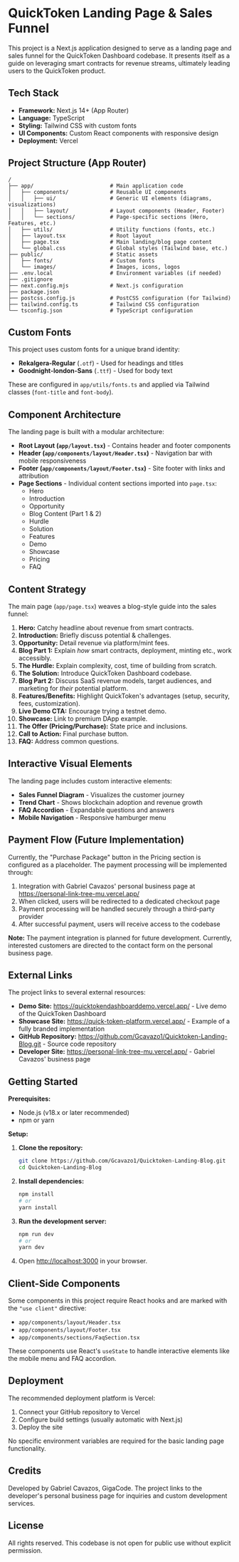 # QuickToken Landing Page & Sales Funnel

This project is a Next.js application designed to serve as a landing page and sales funnel for the QuickToken Dashboard codebase. It presents itself as a guide on leveraging smart contracts for revenue streams, ultimately leading users to the QuickToken product.

## Tech Stack

* **Framework:** Next.js 14+ (App Router)
* **Language:** TypeScript
* **Styling:** Tailwind CSS with custom fonts
* **UI Components:** Custom React components with responsive design
* **Deployment:** Vercel

## Project Structure (App Router)

```
/
├── app/                        # Main application code
│   ├── components/             # Reusable UI components
│   │   ├── ui/                 # Generic UI elements (diagrams, visualizations)
│   │   ├── layout/             # Layout components (Header, Footer)
│   │   └── sections/           # Page-specific sections (Hero, Features, etc.)
│   ├── utils/                  # Utility functions (fonts, etc.)
│   ├── layout.tsx              # Root layout
│   ├── page.tsx                # Main landing/blog page content
│   └── global.css              # Global styles (Tailwind base, etc.)
├── public/                     # Static assets
│   ├── fonts/                  # Custom fonts
│   └── images/                 # Images, icons, logos
├── .env.local                  # Environment variables (if needed)
├── .gitignore
├── next.config.mjs             # Next.js configuration
├── package.json
├── postcss.config.js           # PostCSS configuration (for Tailwind)
├── tailwind.config.ts          # Tailwind CSS configuration
└── tsconfig.json               # TypeScript configuration
```

## Custom Fonts

This project uses custom fonts for a unique brand identity:

* **Rekalgera-Regular** (`.otf`) - Used for headings and titles
* **Goodnight-london-Sans** (`.ttf`) - Used for body text

These are configured in `app/utils/fonts.ts` and applied via Tailwind classes (`font-title` and `font-body`).

## Component Architecture

The landing page is built with a modular architecture:

* **Root Layout (`app/layout.tsx`)** - Contains header and footer components
* **Header (`app/components/layout/Header.tsx`)** - Navigation bar with mobile responsiveness
* **Footer (`app/components/layout/Footer.tsx`)** - Site footer with links and attribution
* **Page Sections** - Individual content sections imported into `page.tsx`:
  * Hero
  * Introduction
  * Opportunity
  * Blog Content (Part 1 & 2)
  * Hurdle
  * Solution
  * Features
  * Demo
  * Showcase
  * Pricing
  * FAQ

## Content Strategy

The main page (`app/page.tsx`) weaves a blog-style guide into the sales funnel:

1.  **Hero:** Catchy headline about revenue from smart contracts.
2.  **Introduction:** Briefly discuss potential & challenges.
3.  **Opportunity:** Detail revenue via platform/mint fees.
4.  **Blog Part 1:** Explain *how* smart contracts, deployment, minting etc., work accessibly.
5.  **The Hurdle:** Explain complexity, cost, time of building from scratch.
6.  **The Solution:** Introduce QuickToken Dashboard codebase.
7.  **Blog Part 2:** Discuss SaaS revenue models, target audiences, and marketing for *their* potential platform.
8.  **Features/Benefits:** Highlight QuickToken's advantages (setup, security, fees, customization).
9.  **Live Demo CTA:** Encourage trying a testnet demo.
10. **Showcase:** Link to premium DApp example.
11. **The Offer (Pricing/Purchase):** State price and inclusions.
12. **Call to Action:** Final purchase button.
13. **FAQ:** Address common questions.

## Interactive Visual Elements

The landing page includes custom interactive elements:

* **Sales Funnel Diagram** - Visualizes the customer journey
* **Trend Chart** - Shows blockchain adoption and revenue growth
* **FAQ Accordion** - Expandable questions and answers
* **Mobile Navigation** - Responsive hamburger menu

## Payment Flow (Future Implementation)

Currently, the "Purchase Package" button in the Pricing section is configured as a placeholder. The payment processing will be implemented through:

1. Integration with Gabriel Cavazos' personal business page at https://personal-link-tree-mu.vercel.app/
2. When clicked, users will be redirected to a dedicated checkout page
3. Payment processing will be handled securely through a third-party provider
4. After successful payment, users will receive access to the codebase

**Note:** The payment integration is planned for future development. Currently, interested customers are directed to the contact form on the personal business page.

## External Links

The project links to several external resources:

* **Demo Site:** https://quicktokendashboarddemo.vercel.app/ - Live demo of the QuickToken Dashboard
* **Showcase Site:** https://quick-token-platform.vercel.app/ - Example of a fully branded implementation
* **GitHub Repository:** https://github.com/Gcavazo1/Quicktoken-Landing-Blog.git - Source code repository
* **Developer Site:** https://personal-link-tree-mu.vercel.app/ - Gabriel Cavazos' business page

## Getting Started

**Prerequisites:**

*   Node.js (v18.x or later recommended)
*   npm or yarn

**Setup:**

1.  **Clone the repository:**
    ```bash
    git clone https://github.com/Gcavazo1/Quicktoken-Landing-Blog.git
    cd Quicktoken-Landing-Blog
    ```
2.  **Install dependencies:**
    ```bash
    npm install
    # or
    yarn install
    ```
3.  **Run the development server:**
    ```bash
    npm run dev
    # or
    yarn dev
    ```
4.  Open [http://localhost:3000](http://localhost:3000) in your browser.

## Client-Side Components

Some components in this project require React hooks and are marked with the `"use client"` directive:

* `app/components/layout/Header.tsx`
* `app/components/layout/Footer.tsx` 
* `app/components/sections/FaqSection.tsx`

These components use React's `useState` to handle interactive elements like the mobile menu and FAQ accordion.

## Deployment

The recommended deployment platform is Vercel:

1. Connect your GitHub repository to Vercel
2. Configure build settings (usually automatic with Next.js)
3. Deploy the site

No specific environment variables are required for the basic landing page functionality.

## Credits

Developed by Gabriel Cavazos, GigaCode. The project links to the developer's personal business page for inquiries and custom development services.

## License

All rights reserved. This codebase is not open for public use without explicit permission.


